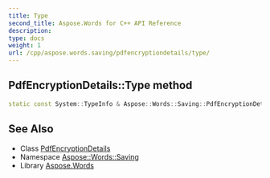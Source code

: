 ```yaml
---
title: Type
second_title: Aspose.Words for C++ API Reference
description: 
type: docs
weight: 1
url: /cpp/aspose.words.saving/pdfencryptiondetails/type/
---
```

## PdfEncryptionDetails::Type method




```cpp
static const System::TypeInfo & Aspose::Words::Saving::PdfEncryptionDetails::Type()
```

## See Also

* Class [PdfEncryptionDetails](../)
* Namespace [Aspose::Words::Saving](../../)
* Library [Aspose.Words](../../../)

